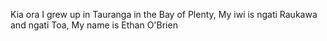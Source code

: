 Kia ora
I grew up in Tauranga in the Bay of Plenty,
My iwi is ngati Raukawa and ngati Toa, 
My name is Ethan O'Brien